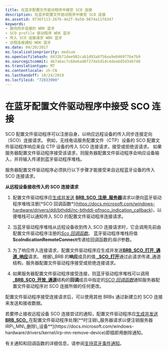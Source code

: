 ```yaml
---
title: 在蓝牙配置文件驱动程序中接受 SCO 连接
description: 在蓝牙配置文件驱动程序中接受 SCO 连接
ms.assetid: 9736f113-26fb-4e2f-9a58-9874a11f8347
keywords:
- 面向同步连接的 WDK 蓝牙
- SCO profile 驱动程序 WDK 蓝牙
- 传入 SCO 连接请求 WDK 蓝牙
- 远程连接通知 WDK 蓝牙
ms.date: 04/20/2017
ms.localizationpriority: medium
ms.openlocfilehash: 8433b71dee982cab1d93a8f56ea9e0469776e7b9
ms.sourcegitcommit: 4b7a6ac7c68e6ad6f27da5d1dc4deabd5d34b748
ms.translationtype: MT
ms.contentlocale: zh-CN
ms.lasthandoff: 10/24/2019
ms.locfileid: "72833900"
---
```

# <a name="accepting-sco-connections-in-a-bluetooth-profile-driver"></a>在蓝牙配置文件驱动程序中接受 SCO 连接


SCO 配置文件驱动程序可以注册自身，以响应远程设备的传入同步连接定向（SCO）连接请求。 例如，无线电话服务配置文件（CTP）设备的 SCO 配置文件驱动程序响应来自 CTP 设备的传入 SCO 连接请求，接受或拒绝该请求。 如果服务器配置文件驱动程序接受该请求，则服务器配置文件驱动程序会响应设备输入，并将输入传递到蓝牙驱动程序堆栈。

服务器配置文件驱动程序必须执行以下步骤才能接受来自远程蓝牙设备的传入 SCO 连接请求。

**从远程设备接收传入的 SCO 连接请求**

1.  配置文件驱动程序应[生成并发送](building-and-sending-a-brb.md) [**BRB\_SCO\_注册\_服务器**](https://docs.microsoft.com/previous-versions/ff536628(v=vs.85))请求以便向蓝牙驱动程序堆栈注册[*SCO 回调函数*](https://docs.microsoft.com/windows-hardware/drivers/ddi/bthddi/nc-bthddi-pfnsco_indication_callback)，以便堆栈可以通知传入 SCO 的配置文件驱动程序连接请求。

2.  当蓝牙驱动程序堆栈从远程设备收到传入 SCO 连接请求时，它会调用先前由配置文件驱动程序注册的[*Sco 回调函数*](https://docs.microsoft.com/windows-hardware/drivers/ddi/bthddi/nc-bthddi-pfnsco_indication_callback)。 蓝牙驱动程序堆栈将值**ScoIndicationRemoteConnect**传递给回调函数的*指示*参数。

3.  为了响应传入连接请求，配置文件驱动程序应生成并发送[**BRB\_SCO\_打开\_通道\_响应**](https://docs.microsoft.com/previous-versions/ff536627(v=vs.85))请求。 根据\_BRB 的**响应**成员的值[ **\_SCO\_打开**](https://docs.microsoft.com/windows-hardware/drivers/ddi/bthddi/ns-bthddi-_brb_sco_open_channel)通过此请求传递\_通道结构，服务器配置文件驱动程序接受或拒绝连接请求。

4.  如果服务器配置文件驱动程序接受连接，则蓝牙驱动程序堆栈可以调用[ **\_BRB\_SCO\_开放\_通道**](https://docs.microsoft.com/windows-hardware/drivers/ddi/bthddi/ns-bthddi-_brb_sco_open_channel)结构的**回调**成员中指定的[*SCO 回调函数*](https://docs.microsoft.com/windows-hardware/drivers/ddi/bthddi/nc-bthddi-pfnsco_indication_callback)通知服务器配置文件驱动程序对 SCO 连接所做的任何更改。

配置文件驱动程序接受连接请求后，可以使用其他 BRBs 通过新建立的 SCO 连接来发送和接收数据。

若要停止接收远程设备 SCO 连接尝试的通知，配置文件驱动程序应[生成并发送](building-and-sending-a-brb.md) [**BRB\_SCO\_** ](https://docs.microsoft.com/previous-versions/ff536630(v=vs.85))在配置文件驱动程序处理[**时注销\_服务器请求以便注销服务器IRP\_MN\_删除\_设备**](https://docs.microsoft.com/windows-hardware/drivers/kernel/irp-mn-remove-device)即插即用删除通知。

有关通知和回调函数的详细信息，请参阅[支持蓝牙事件通知](supporting-bluetooth-event-notifications.md)。

 

 





